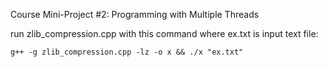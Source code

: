 Course Mini-Project #2: Programming with Multiple Threads


run zlib_compression.cpp with this command where ex.txt is input text file:

``g++ -g zlib_compression.cpp -lz -o x && ./x "ex.txt"
``

